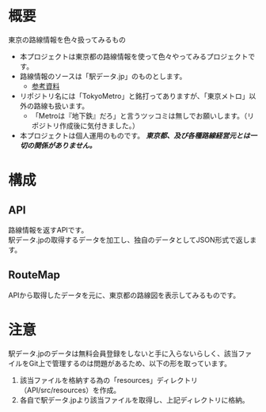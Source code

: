 # 概要
東京の路線情報を色々扱ってみるもの

- 本プロジェクトは東京都の路線情報を使って色々やってみるプロジェクトです。
- 路線情報のソースは「駅データ.jp」のものとします。
  -  [参考資料](https://qiita.com/saka1029/items/55a9eff302864d307ec7)
- リポジトリ名には「TokyoMetro」と銘打ってありますが、「東京メトロ」以外の路線も扱います。
  - 「Metroは『地下鉄』だろ」と言うツッコミは無しでお願いします。（リポジトリ作成後に気付きました。）
- 本プロジェクトは個人運用のものです。 ***東京都、及び各種路線経営元とは一切の関係がありません。***


# 構成
## API
路線情報を返すAPIです。  
駅データ.jpの取得するデータを加工し、独自のデータとしてJSON形式で返します。  

## RouteMap
APIから取得したデータを元に、東京都の路線図を表示してみるものです。  


# 注意
駅データ.jpのデータは無料会員登録をしないと手に入らないらしく、該当ファイルをGit上で管理するのは問題があるため、以下の形を取っています。  

1. 該当ファイルを格納する為の「resources」ディレクトリ（API/src/resources）を作成。
1. 各自で駅データ.jpより該当ファイルを取得し、上記ディレクトリに格納。

